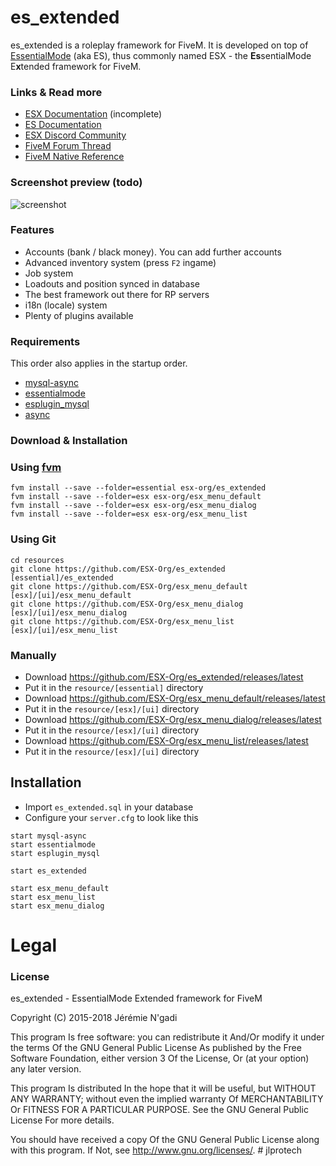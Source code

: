 # es_extended
es_extended is a roleplay framework for FiveM. It is developed on top of [EssentialMode](https://essentialmode.com/) (aka ES), thus commonly named ESX - the **Es**sentialMode E**x**tended framework for FiveM.

### Links & Read more
- [ESX Documentation](https://esx-org.github.io/) (incomplete)
- [ES Documentation](https://docs.essentialmode.com/)
- [ESX Discord Community](https://discord.gg/MsWzPqE)
- [FiveM Forum Thread](https://forum.fivem.net/t/release-esx-base/39881)
- [FiveM Native Reference](https://runtime.fivem.net/doc/reference.html)

### Screenshot preview (todo)

![screenshot](http://i.imgur.com/aPFdJl3.jpg)

### Features
- Accounts (bank / black money). You can add further accounts
- Advanced inventory system (press `F2` ingame)
- Job system
- Loadouts and position synced in database
- The best framework out there for RP servers
- i18n (locale) system
- Plenty of plugins available

### Requirements
This order also applies in the startup order.

- [mysql-async](https://github.com/brouznouf/fivem-mysql-async)
- [essentialmode](https://github.com/kanersps/essentialmode)
- [esplugin_mysql](https://github.com/kanersps/esplugin_mysql)
- [async](https://github.com/ESX-Org/async)

### Download & Installation

### Using [fvm](https://github.com/qlaffont/fvm-installer)
```
fvm install --save --folder=essential esx-org/es_extended
fvm install --save --folder=esx esx-org/esx_menu_default
fvm install --save --folder=esx esx-org/esx_menu_dialog
fvm install --save --folder=esx esx-org/esx_menu_list
```

### Using Git

```
cd resources
git clone https://github.com/ESX-Org/es_extended [essential]/es_extended
git clone https://github.com/ESX-Org/esx_menu_default [esx]/[ui]/esx_menu_default
git clone https://github.com/ESX-Org/esx_menu_dialog [esx]/[ui]/esx_menu_dialog
git clone https://github.com/ESX-Org/esx_menu_list [esx]/[ui]/esx_menu_list
```

### Manually
- Download https://github.com/ESX-Org/es_extended/releases/latest
- Put it in the `resource/[essential]` directory
- Download https://github.com/ESX-Org/esx_menu_default/releases/latest
- Put it in the `resource/[esx]/[ui]` directory
- Download https://github.com/ESX-Org/esx_menu_dialog/releases/latest
- Put it in the `resource/[esx]/[ui]` directory
- Download https://github.com/ESX-Org/esx_menu_list/releases/latest
- Put it in the `resource/[esx]/[ui]` directory

## Installation
- Import `es_extended.sql` in your database
- Configure your `server.cfg` to look like this

```
start mysql-async
start essentialmode
start esplugin_mysql

start es_extended

start esx_menu_default
start esx_menu_list
start esx_menu_dialog
```
# Legal
### License
es_extended - EssentialMode Extended framework for FiveM

Copyright (C) 2015-2018 Jérémie N'gadi

This program Is free software: you can redistribute it And/Or modify it under the terms Of the GNU General Public License As published by the Free Software Foundation, either version 3 Of the License, Or (at your option) any later version.

This program Is distributed In the hope that it will be useful, but WITHOUT ANY WARRANTY; without even the implied warranty Of MERCHANTABILITY Or FITNESS FOR A PARTICULAR PURPOSE. See the GNU General Public License For more details.

You should have received a copy Of the GNU General Public License along with this program. If Not, see http://www.gnu.org/licenses/.
#   j l p r o t e c h  
 